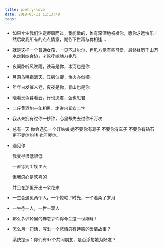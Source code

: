 ```yaml
---
title: poetry-love
date: 2018-05-11 11:13:48
tags:
---
```


- 如果今生我们注定擦肩而过，我能做的，惟有深深地祝福你，愿你永远快乐！然后收我所有的点点情意，期待下世再与你相逢...

- 就是这样一个普通女孩，一见不过尔尔，再见方觉有些可爱，最终经历千山万水走到她身边，才惊呼她魅力非凡

- 夜阑卧听风吹雨，铁马是你，冰河也是你  

- 月落乌啼霜满天，江枫似卿，渔火亦似卿。 

- 年年白发催人老，夜夜是你，青山也是你 

- 晓看天色暮看云，行也思君，坐也思君 

- 二斤黄酒加十年相思，才说出喜欢二字 

- 我从未拥有过你一秒钟，心里却失去过你千万次 

- 总有一天 你会遇见一个好姑娘 她不要你有房子 不要你有车子 不要你有钻石 更不要你的钱 也不要你。 

- 遇见你

  我变得很低很低

  一直低到尘埃里去

  但我的心是欢喜的

  并且在那里开出一朵花来

- 一生会遇见两个人，一个惊艳了时光，一个温柔了岁月

- 一生待一人，一世一双人

- 那么多少轮回的眷恋才许得今生这一世姻缘！

- 怎么用一句话，写出一个悲情的有诗感的爱情故事？

  系统提示：你们有67个共同朋友，是否添加她为好友？